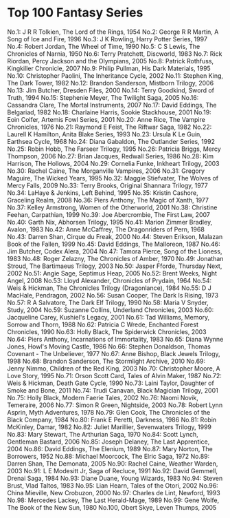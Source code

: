 # Top 100 Fantasy Series
No.1: J R R Tolkien, The Lord of the Rings, 1954
No.2: George R R Martin, A Song of Ice and Fire, 1996
No.3: J K Rowling, Harry Potter Series, 1997
No.4: Robert Jordan, The Wheel of Time, 1990
No.5: C S Lewis, The Chronicles of Narnia, 1950
No.6: Terry Pratchett, Discworld, 1983
No.7: Rick Riordan, Percy Jackson and the Olympians, 2005
No.8: Patrick Rothfuss, Kingkiller Chronicle, 2007
No.9: Philip Pullman, His Dark Materials, 1995
No.10: Christopher Paolini, The Inheritance Cycle, 2002
No.11: Stephen King, The Dark Tower, 1982
No.12: Brandon Sanderson, Mistborn Trilogy, 2006
No.13: Jim Butcher, Dresden Files, 2000
No.14: Terry Goodkind, Sword of Truth, 1994
No.15: Stephenie Meyer, The Twilight Saga, 2005
No.16: Cassandra Clare, The Mortal Instruments, 2007
No.17: David Eddings, The Belgariad, 1982
No.18: Charlaine Harris, Sookie Stackhouse, 2001
No.19: Eoin Colfer, Artemis Fowl Series, 2001
No.20: Anne Rice, The Vampire Chronicles, 1976
No.21: Raymond E Feist, The Riftwar Saga, 1982
No.22: Laurell K Hamilton, Anita Blake Series, 1993
No.23: Ursula K Le Guin, Earthsea Cycle, 1968
No.24: Diana Gabaldon, The Outlander Series, 1992
No.25: Robin Hobb, The Farseer Trilogy, 1995
No.26: Patricia Briggs, Mercy Thompson, 2006
No.27: Brian Jacques, Redwall Series, 1986
No.28: Kim Harrison, The Hollows, 2004
No.29: Cornelia Funke, Inkheart Trilogy, 2003
No.30: Rachel Caine, The Morganville Vampires, 2006
No.31: Gregory Maguire, The Wicked Years, 1995
No.32: Maggie Stiefvater, The Wolves of Mercy Falls, 2009
No.33: Terry Brooks, Original Shannara Trilogy, 1977
No.34: LaHaye & Jenkins, Left Behind, 1995
No.35: Kristin Cashore, Graceling Realm, 2008
No.36: Piers Anthony, The Magic of Xanth, 1977
No.37: Kelley Armstrong, Women of the Otherworld, 2001
No.38: Christine Feehan, Carpathian, 1999
No.39: Joe Abercrombie, The First Law, 2007
No.40: Garth Nix, Abhorsen Trilogy, 1995
No.41: Marion Zimmer Bradley, Avalon, 1983
No.42: Anne McCaffrey, The Dragonriders of Pern, 1968
No.43: Darren Shan, Cirque du Freak, 2000
No.44: Steven Erikson, Malazan Book of the Fallen, 1999
No.45: David Eddings, The Malloreon, 1987
No.46: Jim Butcher, Codex Alera, 2004
No.47: Tamora Pierce, Song of the Lioness, 1983
No.48: Roger Zelazny, The Chronicles of Amber, 1970
No.49: Jonathan Stroud, The Bartimaeus Trilogy, 2003
No.50: Jasper Fforde, Thursday Next, 2002
No.51: Angie Sage, Septimus Heap, 2005
No.52: Brent Weeks, Night Angel, 2008
No.53: Lloyd Alexander, Chronicles of Prydain, 1964
No.54: Weis & Hickman, The Chronicles Trilogy (Dragonlance), 1984
No.55: D J MacHale, Pendragon, 2002
No.56: Susan Cooper, The Dark Is Rising, 1973
No.57: R A Salvatore, The Dark Elf Trilogy, 1990
No.58: Maria V Snyder, Study, 2004
No.59: Suzanne Collins, Underland Chronicles, 2003
No.60: Jacqueline Carey, Kushiel's Legacy, 2001
No.61: Tad Williams, Memory, Sorrow and Thorn, 1988
No.62: Patricia C Wrede, Enchanted Forest Chronicles, 1990
No.63: Holly Black, The Spiderwick Chronicles, 2003
No.64: Piers Anthony, Incarnations of Immortality, 1983
No.65: Diana Wynne Jones, Howl's Moving Castle, 1986
No.66: Stephen Donaldson, Thomas Covenant - The Unbeliever, 1977
No.67: Anne Bishop, Black Jewels Trilogy, 1998
No.68: Brandon Sanderson, The Stormlight Archive, 2010
No.69: Jenny Nimmo, Children of the Red King, 2003
No.70: Christopher Moore, A Love Story, 1995
No.71: Orson Scott Card, Tales of Alvin Maker, 1987
No.72: Weis & Hickman, Death Gate Cycle, 1990
No.73: Laini Taylor, Daughter of Smoke and Bone, 2011
No.74: Trudi Canavan, Black Magician Trilogy, 2001
No.75: Holly Black, Modern Faerie Tales, 2002
No.76: Naomi Novik, Temeraire, 2006
No.77: Simon R Green, Nightside, 2003
No.78: Robert Lynn Asprin, Myth Adventures, 1978
No.79: Glen Cook, The Chronicles of the Black Company, 1984
No.80: Frank E Peretti, Darkness, 1986
No.81: Robin McKinley, Damar, 1982
No.82: Juliet Marillier, Sevenwaters Trilogy, 1999
No.83: Mary Stewart, The Arthurian Saga, 1970
No.84: Scott Lynch, Gentleman Bastard, 2006
No.85: Joseph Delaney, The Last Apprentice, 2004
No.86: David Eddings, The Elenium, 1989
No.87: Mary Norton, The Borrowers, 1952
No.88: Michael Moorcock, The Elric Saga, 1972
No.89: Darren Shan, The Demonata, 2005
No.90: Rachel Caine, Weather Warden, 2003
No.91: L E Modesitt Jr, Saga of Recluce, 1991
No.92: David Gemmell, Drenai Saga, 1984
No.93: Diane Duane, Young Wizards, 1983
No.94: Steven Brust, Vlad Taltos, 1983
No.95: Lian Hearn, Tales of the Otori, 2002
No.96: China Mieville, New Crobuzon, 2000
No.97: Charles de Lint, Newford, 1993
No.98: Mercedes Lackey, The Last Herald-Mage, 1989
No.99: Gene Wolfe, The Book of the New Sun, 1980
No.100, Obert Skye, Leven Thumps, 2005

